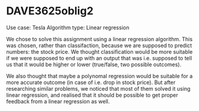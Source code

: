 # DAVE3625oblig2

Use case: Tesla
Algorithm type: Linear regression

We chose to solve this assignment using a linear regression algorithm. This was chosen, rather than classifaction, because we are supposed to predict numbers: the stock price. We thought classification would be more suitable if we were supposed to end up with an output that was i.e. supposed to tell us that it would be higher or lower (true/false, two possible outcomes). 

We also thought that maybe a polynomal regression would be suitable for a more accurate outcome (in case of i.e. drop in stock price). But after researching similar problems, we noticed that most of them solved it using linear regression, and realised that it should be possible to get proper feedback from a linear regression as well.
